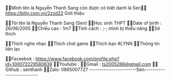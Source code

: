 🎃🎃Mình tên là Nguyễn Thanh Sang còn được có biệt danh là Sen🎃🎃
https://bitly.com.vn/2zzd22
Giới thiệu

🐳🐳Tôi tên là Nguyễn Thanh Sang (Sen)
🐳🐳Học sinh THPT
🐳🐳Date of birth : 26/06/2005
🐳🐳Chiều cao : 1m7
🐳🐳Tính cách : ;-; mình bị thiểu năng
🐳🐳Sở thích

🐳🐳Thích nghe nhạc
🐳🐳Thích chơi game 
🐳🐳Thích bạn #LYNN
🐳🐳Thông tin liên lạc

🐳🐳Faceebok : https://www.facebook.com/profile.php?id=100072229580639
🐳🐳Youtube : 
🐳🐳Gmail : ts2005266@gmail.com
🐳🐳Github : senthanh
🐳🐳Zalo: 0865007727
-----------------------Sen--------------------------
